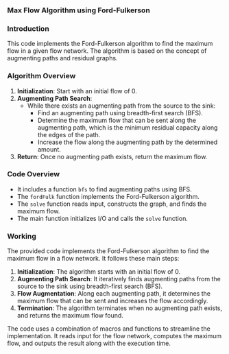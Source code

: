 
### Max Flow Algorithm using Ford-Fulkerson

### Introduction
This code implements the Ford-Fulkerson algorithm to find the maximum flow in a given flow network. The algorithm is based on the concept of augmenting paths and residual graphs.

### Algorithm Overview
1. **Initialization**: Start with an initial flow of 0.
2. **Augmenting Path Search**:
   - While there exists an augmenting path from the source to the sink:
     - Find an augmenting path using breadth-first search (BFS).
     - Determine the maximum flow that can be sent along the augmenting path, which is the minimum residual capacity along the edges of the path.
     - Increase the flow along the augmenting path by the determined amount.
3. **Return**: Once no augmenting path exists, return the maximum flow.

### Code Overview
- It includes a function `bfs` to find augmenting paths using BFS.
- The `fordFulk` function implements the Ford-Fulkerson algorithm.
- The `solve` function reads input, constructs the graph, and finds the maximum flow.
- The main function initializes I/O and calls the `solve` function.

### Working
The provided code implements the Ford-Fulkerson algorithm to find the maximum flow in a flow network. It follows these main steps:

1. **Initialization**: The algorithm starts with an initial flow of 0.
2. **Augmenting Path Search**: It iteratively finds augmenting paths from the source to the sink using breadth-first search (BFS).
3. **Flow Augmentation**: Along each augmenting path, it determines the maximum flow that can be sent and increases the flow accordingly.
4. **Termination**: The algorithm terminates when no augmenting path exists, and returns the maximum flow found.

The code uses a combination of macros and functions to streamline the implementation. It reads input for the flow network, computes the maximum flow, and outputs the result along with the execution time.
